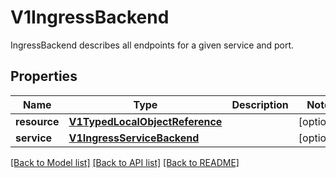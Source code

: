 # V1IngressBackend

IngressBackend describes all endpoints for a given service and port.

## Properties
Name | Type | Description | Notes
------------ | ------------- | ------------- | -------------
**resource** | [**V1TypedLocalObjectReference**](V1TypedLocalObjectReference.md) |  | [optional] 
**service** | [**V1IngressServiceBackend**](V1IngressServiceBackend.md) |  | [optional] 

[[Back to Model list]](../README.md#documentation-for-models) [[Back to API list]](../README.md#documentation-for-api-endpoints) [[Back to README]](../README.md)


